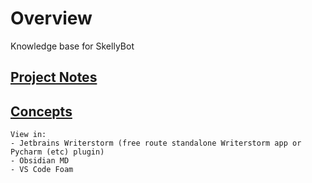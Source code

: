 # Overview

Knowledge base for SkellyBot

## [Project Notes](ProjectNotes.md)
## [Concepts](Concepts)

```ad-note
View in: 
- Jetbrains Writerstorm (free route standalone Writerstorm app or Pycharm (etc) plugin)
- Obsidian MD
- VS Code Foam
```